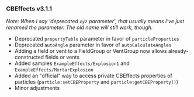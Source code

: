 ### CBEffects v3.1.1 ###

*Note: When I say 'deprecated `xyz` parameter', that usually means I've just renamed the parameter. The old name will still work, though.*

- Deprecated `propertyTable` parameter in favor of `particleProperties`
- Deprecated `autoAngle` parameter in favor of `autoCalculateAngles`
- Adding a field or vent to a FieldGroup or VentGroup now allows already-constructed fields or vents
- Added samples `ExampleEffects/Explosion1` and `ExampleEffects/MortarExplosion`
- Added an "official" way to access private CBEffects properties of particles (`particle:setCBEProperty` and `particle:getCBEProperty()`)
- Minor adjustments